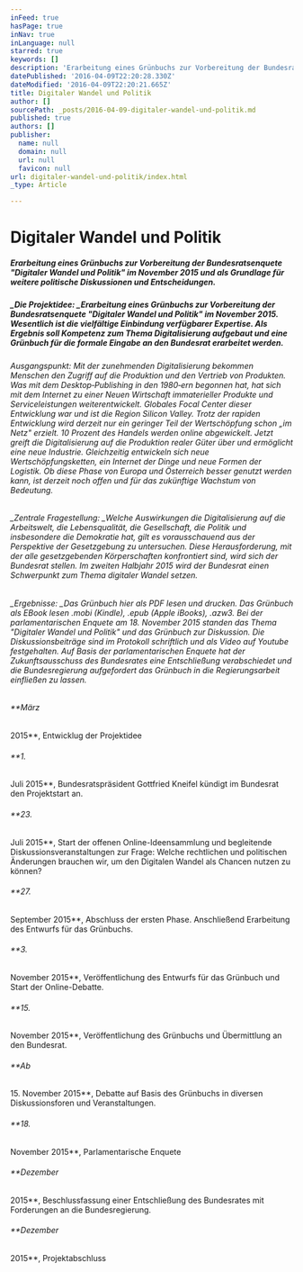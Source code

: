 ```yaml
---
inFeed: true
hasPage: true
inNav: true
inLanguage: null
starred: true
keywords: []
description: 'Erarbeitung eines Grünbuchs zur Vorbereitung der Bundesratsenquete "Digitaler Wandel und Politik" im November 2015 und als Grundlage für weitere politische Diskussionen und Entscheidungen.'
datePublished: '2016-04-09T22:20:28.330Z'
dateModified: '2016-04-09T22:20:21.665Z'
title: Digitaler Wandel und Politik
author: []
sourcePath: _posts/2016-04-09-digitaler-wandel-und-politik.md
published: true
authors: []
publisher:
  name: null
  domain: null
  url: null
  favicon: null
url: digitaler-wandel-und-politik/index.html
_type: Article

---
```

# Digitaler Wandel und Politik

##### Erarbeitung eines Grünbuchs zur Vorbereitung der Bundesratsenquete "Digitaler Wandel und Politik" im November 2015 und als Grundlage für weitere politische Diskussionen und Entscheidungen.

##### _Die Projektidee: _Erarbeitung eines Grünbuchs zur Vorbereitung der Bundesratsenquete "Digitaler Wandel und Politik" im November 2015\. Wesentlich ist die vielfältige Einbindung verfügbarer Expertise. Als Ergebnis soll Kompetenz zum Thema Digitalisierung aufgebaut und eine Grünbuch für die formale Eingabe an den Bundesrat erarbeitet werden.

###### _Ausgangspunkt:_ Mit der zunehmenden Digitalisierung bekommen Menschen den Zugriff auf die Produktion und den Vertrieb von Produkten. Was mit dem Desktop‐Publishing in den 1980‐ern begonnen hat, hat sich mit dem Internet zu einer Neuen Wirtschaft immaterieller Produkte und Serviceleistungen weiterentwickelt. Globales Focal Center dieser Entwicklung war und ist die Region Silicon Valley. Trotz der rapiden Entwicklung wird derzeit nur ein geringer Teil der Wertschöpfung schon „im Netz" erzielt. 10 Prozent des Handels werden online abgewickelt. Jetzt greift die Digitalisierung auf die Produktion realer Güter über und ermöglicht eine neue Industrie. Gleichzeitig entwickeln sich neue Wertschöpfungsketten, ein Internet der Dinge und neue Formen der Logistik. Ob diese Phase von Europa und Österreich besser genutzt werden kann, ist derzeit noch offen und für das zukünftige Wachstum von Bedeutung.

###### _Zentrale Fragestellung: _Welche Auswirkungen die Digitalisierung auf die Arbeitswelt, die Lebensqualität, die Gesellschaft, die Politik und insbesondere die Demokratie hat, gilt es vorausschauend aus der Perspektive der Gesetzgebung zu untersuchen. Diese Herausforderung, mit der alle gesetzgebenden Körperschaften konfrontiert sind, wird sich der Bundesrat stellen. Im zweiten Halbjahr 2015 wird der Bundesrat einen Schwerpunkt zum Thema digitaler Wandel setzen. 

###### _Ergebnisse: _Das Grünbuch hier als PDF lesen und drucken. Das Grünbuch als EBook lesen .mobi (Kindle), .epub (Apple iBooks), .azw3\. Bei der parlamentarischen Enquete am 18\. November 2015 standen das Thema "Digitaler Wandel und Politik" und das Grünbuch zur Diskussion. Die Diskussionsbeiträge sind im Protokoll schriftlich und als Video auf Youtube festgehalten. Auf Basis der parlamentarischen Enquete hat der Zukunftsausschuss des Bundesrates eine Entschließung verabschiedet und die Bundesregierung aufgefordert das Grünbuch in die Regierungsarbeit einfließen zu lassen.

###### **März
2015**, Entwicklug der Projektidee

###### **1\.
Juli 2015**, Bundesratspräsident
Gottfried Kneifel kündigt im Bundesrat den Projektstart an. 

###### **23\.
Juli 2015**, Start der offenen Online-Ideensammlung und begleitende
Diskussionsveranstaltungen zur Frage: Welche rechtlichen und politischen Änderungen
brauchen wir, um den Digitalen Wandel als Chancen nutzen zu können?

###### **27\.
September 2015**, Abschluss der ersten Phase. Anschließend
Erarbeitung des Entwurfs für das Grünbuchs. 

###### **3\.
November 2015**, Veröffentlichung des Entwurfs für das Grünbuch
und Start der Online-Debatte. 

###### **15\.
November 2015**, Veröffentlichung des Grünbuchs und Übermittlung
an den Bundesrat.

###### **Ab
15\. November 2015**, Debatte auf Basis des Grünbuchs in diversen Diskussionsforen
und Veranstaltungen.

###### **18\.
November 2015**, Parlamentarische Enquete 

###### **Dezember
2015**, Beschlussfassung einer Entschließung des Bundesrates mit
Forderungen an die Bundesregierung.

###### **Dezember
2015**, Projektabschluss

[][0]

[0]: http://www.besserentscheiden.at/#!digitaler-wandel-und-politik/s5tlb